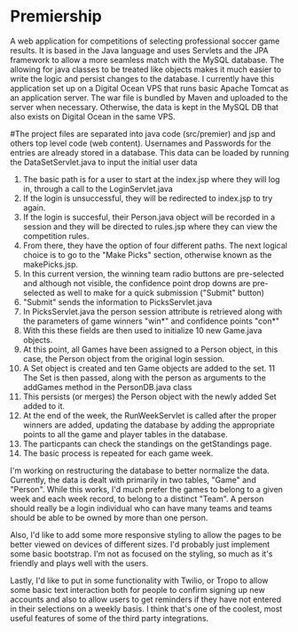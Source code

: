 # Premiership
A web application for competitions of selecting professional soccer game results. It is based in the Java language and uses Servlets and the JPA framework to allow a more seamless match with the MySQL database. The allowing for java classes to be treated like objects makes it much easier to write the logic and persist changes to the database. I currently have this application set up on a Digital Ocean VPS that runs basic Apache Tomcat as an application server. The war file is bundled by Maven and uploaded to the server when necessary. Otherwise, the data is kept in the MySQL DB that also exists on Digital Ocean in the same VPS.

#The project files are separated into java code (src/premier) and jsp and others top level code (web content).
Usernames and Passwords for the entries are already stored in a database. This data can be loaded by running
the DataSetServlet.java to input the initial user data

1.  The basic path is for a user to start at the index.jsp where they will log in, through a call to the
    LoginServlet.java
2.  If the login is unsuccessful, they will be redirected to index.jsp to try again.
3.  If the login is succesful, their Person.java object will be recorded in a session and
    they will be directed to rules.jsp where they can view the competition rules.
4.  From there, they have the option of four different paths. The next logical choice is to go to the "Make Picks"
    section, otherwise known as the makePicks.jsp.
5.  In this current version, the winning team radio buttons are pre-selected and although not visible, the confidence
    point drop downs are pre-selected as well to make for a quick submission ("Submit" button)
6.  "Submit" sends the information to PicksServlet.java
7.  In PicksServlet.java the person session attribute is retrieved along with the parameters of game winners "win*"
    and confidence points "con*"
8.  With this these fields are then used to initialize 10 new Game.java objects.
9.  At this point, all Games have been assigned to a Person object, in this case, the Person object from the
    original login session.
10. A Set<Game> object is created and ten Game objects are added to the set.
11  The Set is then passed, along with the person as arguments to the addGames method in the PersonDB.java class
12. This persists (or merges) the Person object with the newly added Set<Game> added to it.
13. At the end of the week, the RunWeekServlet is called after the proper winners are added, updating the database by adding the appropriate points to all the game and player tables in the database.
14. The particpants can check the standings on the getStandings page.
15. The basic process is repeated for each game week.
    
I'm working on restructuring the database to better normalize the data. Currently, the data is dealt with primarily in two tables, "Game" and "Person". While this works, I'd much prefer the games to belong to a given week and each week record, to belong to a distinct "Team". A person should really be a login individual who can have many teams and teams should be able to be owned by more than one person.

Also, I'd like to add some more responsive styling to allow the pages to be better viewed on devices of different sizes. I'd probably just implement some basic bootstrap. I'm not as focused on the styling, so much as it's friendly and plays well with the users.

Lastly, I'd like to put in some functionality with Twilio, or Tropo to allow some basic text interaction both for people to confirm signing up new accounts and also to allow users to get reminders if they have not entered in their selections on a weekly basis. I think that's one of the coolest, most useful features of some of the third party integrations.

